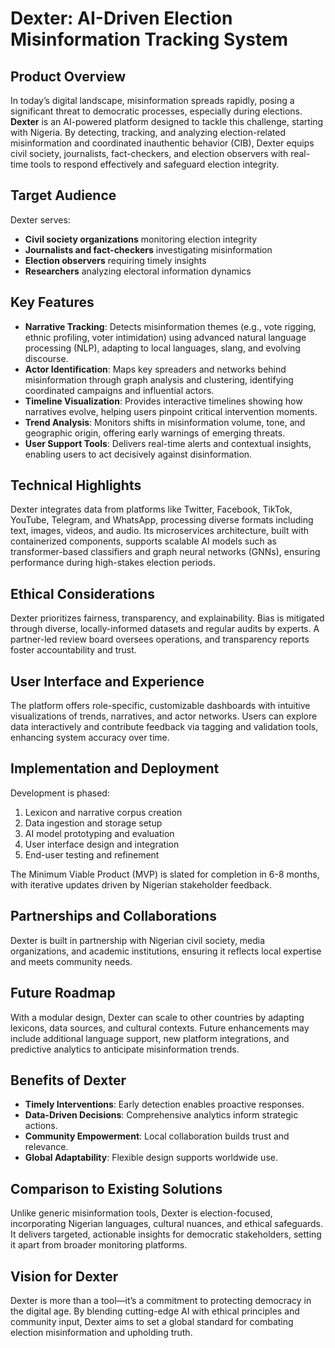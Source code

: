 # Dexter: AI-Driven Election Misinformation Tracking System

## Product Overview
In today’s digital landscape, misinformation spreads rapidly, posing a significant threat to democratic processes, especially during elections. **Dexter** is an AI-powered platform designed to tackle this challenge, starting with Nigeria. By detecting, tracking, and analyzing election-related misinformation and coordinated inauthentic behavior (CIB), Dexter equips civil society, journalists, fact-checkers, and election observers with real-time tools to respond effectively and safeguard election integrity.

## Target Audience
Dexter serves:
- **Civil society organizations** monitoring election integrity
- **Journalists and fact-checkers** investigating misinformation
- **Election observers** requiring timely insights
- **Researchers** analyzing electoral information dynamics

## Key Features
- **Narrative Tracking**: Detects misinformation themes (e.g., vote rigging, ethnic profiling, voter intimidation) using advanced natural language processing (NLP), adapting to local languages, slang, and evolving discourse.
- **Actor Identification**: Maps key spreaders and networks behind misinformation through graph analysis and clustering, identifying coordinated campaigns and influential actors.
- **Timeline Visualization**: Provides interactive timelines showing how narratives evolve, helping users pinpoint critical intervention moments.
- **Trend Analysis**: Monitors shifts in misinformation volume, tone, and geographic origin, offering early warnings of emerging threats.
- **User Support Tools**: Delivers real-time alerts and contextual insights, enabling users to act decisively against disinformation.

## Technical Highlights
Dexter integrates data from platforms like Twitter, Facebook, TikTok, YouTube, Telegram, and WhatsApp, processing diverse formats including text, images, videos, and audio. Its microservices architecture, built with containerized components, supports scalable AI models such as transformer-based classifiers and graph neural networks (GNNs), ensuring performance during high-stakes election periods.

## Ethical Considerations
Dexter prioritizes fairness, transparency, and explainability. Bias is mitigated through diverse, locally-informed datasets and regular audits by experts. A partner-led review board oversees operations, and transparency reports foster accountability and trust.

## User Interface and Experience
The platform offers role-specific, customizable dashboards with intuitive visualizations of trends, narratives, and actor networks. Users can explore data interactively and contribute feedback via tagging and validation tools, enhancing system accuracy over time.

## Implementation and Deployment
Development is phased:
1. Lexicon and narrative corpus creation
2. Data ingestion and storage setup
3. AI model prototyping and evaluation
4. User interface design and integration
5. End-user testing and refinement

The Minimum Viable Product (MVP) is slated for completion in 6-8 months, with iterative updates driven by Nigerian stakeholder feedback.

## Partnerships and Collaborations
Dexter is built in partnership with Nigerian civil society, media organizations, and academic institutions, ensuring it reflects local expertise and meets community needs.

## Future Roadmap
With a modular design, Dexter can scale to other countries by adapting lexicons, data sources, and cultural contexts. Future enhancements may include additional language support, new platform integrations, and predictive analytics to anticipate misinformation trends.

## Benefits of Dexter
- **Timely Interventions**: Early detection enables proactive responses.
- **Data-Driven Decisions**: Comprehensive analytics inform strategic actions.
- **Community Empowerment**: Local collaboration builds trust and relevance.
- **Global Adaptability**: Flexible design supports worldwide use.

## Comparison to Existing Solutions
Unlike generic misinformation tools, Dexter is election-focused, incorporating Nigerian languages, cultural nuances, and ethical safeguards. It delivers targeted, actionable insights for democratic stakeholders, setting it apart from broader monitoring platforms.

## Vision for Dexter
Dexter is more than a tool—it’s a commitment to protecting democracy in the digital age. By blending cutting-edge AI with ethical principles and community input, Dexter aims to set a global standard for combating election misinformation and upholding truth.